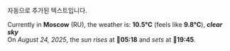 
자동으로 추가된 텍스트입니다.

<!--START_SECTION:weather:moscow-->
Currently in **Moscow** (RU), the weather is: **10.5°C** (feels like **9.8°C**), ***clear sky***<br/>
On *August 24, 2025*, the *sun rises* at 🌅**05:18** and *sets* at 🌇**19:45**.
<!--END_SECTION:weather-->
